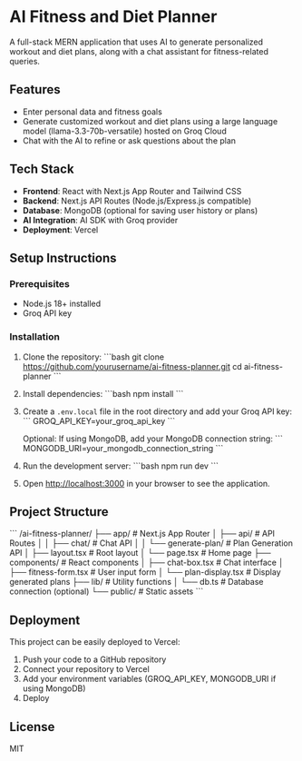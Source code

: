 # AI Fitness and Diet Planner

A full-stack MERN application that uses AI to generate personalized workout and diet plans, along with a chat assistant for fitness-related queries.

## Features

- Enter personal data and fitness goals
- Generate customized workout and diet plans using a large language model (llama-3.3-70b-versatile) hosted on Groq Cloud
- Chat with the AI to refine or ask questions about the plan

## Tech Stack

- **Frontend**: React with Next.js App Router and Tailwind CSS
- **Backend**: Next.js API Routes (Node.js/Express.js compatible)
- **Database**: MongoDB (optional for saving user history or plans)
- **AI Integration**: AI SDK with Groq provider
- **Deployment**: Vercel

## Setup Instructions

### Prerequisites

- Node.js 18+ installed
- Groq API key

### Installation

1. Clone the repository:
   \`\`\`bash
   git clone https://github.com/yourusername/ai-fitness-planner.git
   cd ai-fitness-planner
   \`\`\`

2. Install dependencies:
   \`\`\`bash
   npm install
   \`\`\`

3. Create a `.env.local` file in the root directory and add your Groq API key:
   \`\`\`
   GROQ_API_KEY=your_groq_api_key
   \`\`\`

   Optional: If using MongoDB, add your MongoDB connection string:
   \`\`\`
   MONGODB_URI=your_mongodb_connection_string
   \`\`\`

4. Run the development server:
   \`\`\`bash
   npm run dev
   \`\`\`

5. Open [http://localhost:3000](http://localhost:3000) in your browser to see the application.

## Project Structure

\`\`\`
/ai-fitness-planner/
├── app/                  # Next.js App Router
│   ├── api/              # API Routes
│   │   ├── chat/         # Chat API
│   │   └── generate-plan/ # Plan Generation API
│   ├── layout.tsx        # Root layout
│   └── page.tsx          # Home page
├── components/           # React components
│   ├── chat-box.tsx      # Chat interface
│   ├── fitness-form.tsx  # User input form
│   └── plan-display.tsx  # Display generated plans
├── lib/                  # Utility functions
│   └── db.ts             # Database connection (optional)
└── public/               # Static assets
\`\`\`

## Deployment

This project can be easily deployed to Vercel:

1. Push your code to a GitHub repository
2. Connect your repository to Vercel
3. Add your environment variables (GROQ_API_KEY, MONGODB_URI if using MongoDB)
4. Deploy

## License

MIT
